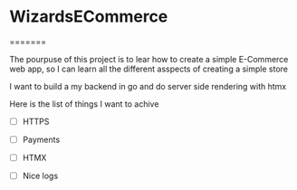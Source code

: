 # WizardsECommerce
=======

The pourpuse of this project is to lear how to create a simple E-Commerce web app, so I can learn all the different asspects of creating a simple store

I want to build a my backend in go and do server side rendering with htmx 

Here is the list of things I want to achive


- [ ] HTTPS
- [ ] Payments 
- [ ] HTMX
- [ ] Nice logs

